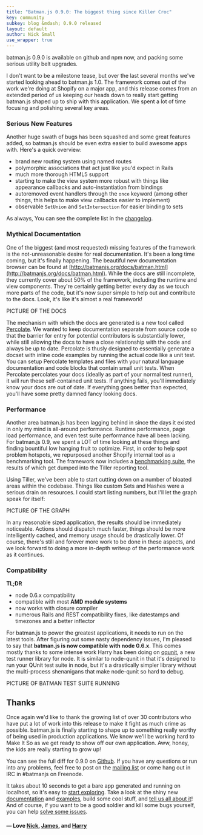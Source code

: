 ```yaml
---
title: "Batman.js 0.9.0: The biggest thing since Killer Croc"
key: community
subkey: blog &mdash; 0.9.0 released
layout: default
author: Nick Small
use_wrapper: true
---
```


batman.js 0.9.0 is available on github and npm now, and packing some serious utility belt upgrades.

I don't want to be a milestone tease, but over the last several months we've started looking ahead to batman.js 1.0. The framework comes out of the work we're doing at Shopify on a major app, and this release comes from an extended period of us keeping our heads down to really start getting batman.js shaped up to ship with this application. We spent a lot of time focusing and polishing several key areas.

### Serious New Features

Another huge swath of bugs has been squashed and some great features added, so batman.js should be even extra easier to build awesome apps with. Here's a quick overview:

- brand new routing system using named routes
- polymorphic associations that act just like you'd expect in Rails
- much more thorough HTML5 support
- starting to make the view system more robust with things like appearance callbacks and auto-instantiation from bindings
- autoremoved event handlers through the `once` keyword (among other things, this helps to make view callbacks easier to implement)
- observable `SetUnion` and `SetIntersection` for easier binding to sets

As always, You can see the complete list in the [changelog](https://github.com/Shopify/batman/blob/master/CHANGELOG.md).

### Mythical Documentation

One of the biggest (and most requested) missing features of the framework is the not-unreasonable desire for real documentation. It's been a long time coming, but it's finally happening. The beautiful new documentation browser can be found at [http://batmanjs.org/docs/batman.html](http://batmanjs.org/docs/batman.html). While the docs are still incomplete, they currently cover about 50% of the framework, including the runtime and view components. They're certainly getting better every day as we touch more parts of the code, but it's now super simple to help out and contribute to the docs. Look, it's like it's almost a real framework!

PICTURE OF THE DOCS

The mechanism with which the docs are generated is a new tool called [Percolate](https://github.com/Shopify/batman/blob/master/docs/percolate.coffee). We wanted to keep documentation separate from source code so that the barrier for entry for potential contributors is substantially lower, while still allowing the docs to have a close relationship with the code and always be up to date. Percolate is thusly designed to essentially generate a docset with inline code examples by running the actual code like a unit test. You can setup Percolate templates and files with your natural language documentation and code blocks that contain small unit tests. When Percolate percolates your docs (ideally as part of your normal test runner), it will run these self-contained unit tests. If anything fails, you'll immediately know your docs are out of date. If everything goes better than expected, you'll have some pretty damned fancy looking docs.

### Performance

Another area batman.js has been lagging behind in since the days it existed in only my mind is all-around performance. Runtime performance, page load performance, and even test suite performance have all been lacking. For batman.js 0.9, we spent a LOT of time looking at these things and finding bountiful low hanging fruit to optimize. First, in order to help spot problem hotspots, we repurposed another Shopify internal tool as a benchmarking tool. The framework now includes a [benchmarking suite](https://github.com/Shopify/batman/tree/master/tests/prof/tests), the results of which get dumped into the Tiller reporting tool.

Using Tiller, we've been able to start cutting down on a number of bloated areas within the codebase. Things like custom Sets and Hashes were a serious drain on resources. I could start listing numbers, but I'll let the graph speak for itself:

PICTURE OF THE GRAPH

In any reasonable sized application, the results should be immediately noticeable. Actions should dispatch much faster, things should be more intelligently cached, and memory usage should be drastically lower. Of course, there's still and forever more work to be done in these aspects, and we look forward to doing a more in-depth writeup of the performance work as it continues.

### Compatibility

**TL;DR**

  - node 0.6.x compatibility
  - compatible with most **AMD module systems**
  - now works with closure compiler
  - numerous Rails and REST compatibility fixes, like datestamps and timezones and a better inflector

For batman.js to power the greatest applications, it needs to run on the latest tools. After figuring out some nasty dependency issues, I'm pleased to say that **batman.js is now compatible with node 0.6.x**. This comes mostly thanks to some intense work Harry has been doing on [qqunit](http://github.com/hornairs/qqunit), a new test runner library for node. It is similar to node-qunit in that it's designed to run your QUnit test suite in node, but it's a drastically simpler library without the multi-process shenanigans that make node-qunit so hard to debug.

PICTURE OF BATMAN TEST SUITE RUNNING

## Thanks

Once again we'd like to thank the growing list of over 30 contributors who have put a lot of work into this release to make it fight as much crime as possible. batman.js is finally starting to shape up to something really worthy of being used in production applications. We know we'll be working hard to Make It So as we get ready to show off our own application. Aww, honey, the kids are really starting to grow up!

You can see the full diff for 0.9.0 on [Github](https://github.com/Shopify/batman/compare/v0.8.0...0.9.0). If you have any questions or run into any problems, feel free to post on the [mailing list](http://groups.google.com/group/batmanjs) or come hang out in IRC in #batmanjs on Freenode.

It takes about 10 seconds to get a bare app generated and running on localhost, so it's easy to [start exploring](/download.html). Take a look at the shiny new [documentation](/docs/batman.html) and [examples](/examples.html), build some cool stuff, and [tell us all about it](http://groups.google.com/group/batmanjs)! And of course, if you want to be a good soldier and kill some bugs yourself, you can help [solve some issues](http://github.com/Shopify/batman/issues).

#### &mdash; Love [Nick](http://twitter.com/nciagra), [James](http://twitter.com/jamesmacaulay), and [Harry](http://twitter.com/harrybrundage)
